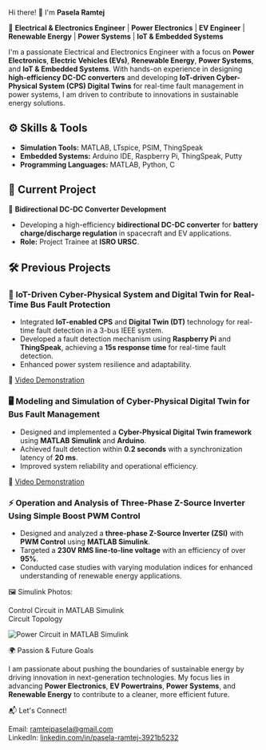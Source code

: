 Hi there! 👋 I'm **Pasela Ramtej**

🚀 **Electrical & Electronics Engineer** | **Power Electronics** | **EV Engineer** | **Renewable Energy** | **Power Systems** | **IoT & Embedded Systems**  

I'm a passionate Electrical and Electronics Engineer with a focus on **Power Electronics**, **Electric Vehicles (EVs)**, **Renewable Energy**, **Power Systems**, and **IoT & Embedded Systems**. With hands-on experience in designing **high-efficiency DC-DC converters** and developing **IoT-driven Cyber-Physical System (CPS) Digital Twins** for real-time fault management in power systems, I am driven to contribute to innovations in sustainable energy solutions.  



## ⚙️ **Skills & Tools**  

- **Simulation Tools:** MATLAB, LTspice, PSIM, ThingSpeak  
- **Embedded Systems:** Arduino IDE, Raspberry Pi, ThingSpeak, Putty  
- **Programming Languages:** MATLAB, Python, C  


## 🚀 **Current Project**  

🔋 **Bidirectional DC-DC Converter Development**  
- Developing a high-efficiency **bidirectional DC-DC converter** for **battery charge/discharge regulation** in spacecraft and EV applications.  
- **Role:** Project Trainee at **ISRO URSC**.  



## 🛠 **Previous Projects**  

### 📡 **IoT-Driven Cyber-Physical System and Digital Twin for Real-Time Bus Fault Protection**  

- Integrated **IoT-enabled CPS** and **Digital Twin (DT)** technology for real-time fault detection in a 3-bus IEEE system.  
- Developed a fault detection mechanism using **Raspberry Pi** and **ThingSpeak**, achieving a **15s response time** for real-time fault detection.  
- Enhanced power system resilience and adaptability.  

🎥 [Video Demonstration](https://youtu.be/1SOuRba_OvU)  



### 🖥️ **Modeling and Simulation of Cyber-Physical Digital Twin for Bus Fault Management**  

- Designed and implemented a **Cyber-Physical Digital Twin framework** using **MATLAB Simulink** and **Arduino**.  
- Achieved fault detection within **0.2 seconds** with a synchronization latency of **20 ms**.  
- Improved system reliability and operational efficiency.  

🎥 [Video Demonstration](https://youtu.be/wIhd6TCpo74)  



### ⚡ **Operation and Analysis of Three-Phase Z-Source Inverter Using Simple Boost PWM Control**  

- Designed and analyzed a **three-phase Z-Source Inverter (ZSI)** with **PWM Control** using **MATLAB Simulink**.  
- Targeted a **230V RMS line-to-line voltage** with an efficiency of over **95%**.  
- Conducted case studies with varying modulation indices for enhanced understanding of renewable energy applications.  

🖼️ Simulink Photos: 
 
Control Circuit in MATLAB Simulink  
Circuit Topology  

![Power Circuit in MATLAB Simulink](https://github.com/user-attachments/assets/bb710003-6a12-432d-b632-b9201a2b321b)



🌍 Passion & Future Goals 

I am passionate about pushing the boundaries of sustainable energy by driving innovation in next-generation technologies. My focus lies in advancing **Power Electronics**, **EV Powertrains**, **Power Systems**, and **Renewable Energy** to contribute to a cleaner, more efficient future.


📬 Let's Connect! 

Email: [ramtejpasela@gmail.com](mailto:ramtejpasela@gmail.com)  
LinkedIn: [linkedin.com/in/pasela-ramtej-3921b5232](https://linkedin.com/in/pasela-ramtej-3921b5232)  

